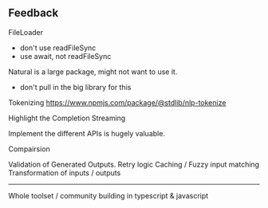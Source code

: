 ## Feedback

FileLoader

- don't use readFileSync
- use await, not readFileSync

Natural is a large package, might not want to use it.

- don't pull in the big library for this

Tokenizing https://www.npmjs.com/package/@stdlib/nlp-tokenize

Highlight the Completion Streaming

Implement the different APIs is hugely valuable.

Compairsion

Validation of Generated Outputs.
Retry logic
Caching / Fuzzy input matching
Transformation of inputs / outputs

---

Whole toolset / community building in typescript & javascript
